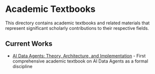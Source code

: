 # Academic Textbooks

This directory contains academic textbooks and related materials that represent significant scholarly contributions to their respective fields.

## Current Works

- [AI Data Agents: Theory, Architecture, and Implementation](./ai-data-agents/ai-data-agents-textbook.md) - First comprehensive academic textbook on AI Data Agents as a formal discipline

